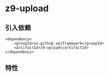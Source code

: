 # z9-upload
## 引入依赖


    <dependency>
        <groupId>io.github.veiframework</groupId>
        <artifactId>z9-upload</artifactId>
    </dependency>

## 特性